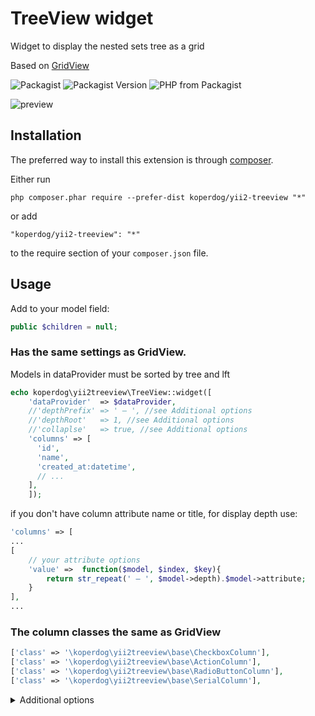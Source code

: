 # TreeView widget
Widget to display the nested sets tree as a grid

Based on [GridView](https://www.yiiframework.com/doc/api/2.0/yii-grid-gridview)

![Packagist](https://img.shields.io/packagist/dt/koperdog/yii2-treeview) ![Packagist Version](https://img.shields.io/packagist/v/koperdog/yii2-treeview) ![PHP from Packagist](https://img.shields.io/packagist/php-v/koperdog/yii2-treeview)

![preview](https://user-images.githubusercontent.com/15054192/70629631-1d20c300-1c4c-11ea-854b-19aaa64137fb.png)

## Installation

The preferred way to install this extension is through [composer](http://getcomposer.org/download/).

Either run

```
php composer.phar require --prefer-dist koperdog/yii2-treeview "*"
```

or add

```
"koperdog/yii2-treeview": "*"
```

to the require section of your `composer.json` file.

## Usage

Add to your model field:
```php
public $children = null;
```

### Has the same settings as GridView.
Models in dataProvider must be sorted by tree and lft

```php
echo koperdog\yii2treeview\TreeView::widget([
	'dataProvider'  => $dataProvider,
	//'depthPrefix' => ' — ', //see Additional options
	//'depthRoot'   => 1, //see Additional options
	//'collaplse'   => true, //see Additional options
	'columns' => [
	  'id',
	  'name',
	  'created_at:datetime',
	  // ...
	],
    ]);
```

if you don't have column attribute name or title, for display depth use:
```php
'columns' => [
...
[
    // your attribute options
    'value' =>  function($model, $index, $key){
    	return str_repeat(' — ', $model->depth).$model->attribute;
    }
],
...
```

### The column classes the same as GridView
```php
['class' => '\koperdog\yii2treeview\base\CheckboxColumn'],
['class' => '\koperdog\yii2treeview\base\ActionColumn'],
['class' => '\koperdog\yii2treeview\base\RadioButtonColumn'],
['class' => '\koperdog\yii2treeview\base\SerialColumn'],
```

<details>
  <summary>Additional options</summary>
	
##### depthPrefix - Prefix that displays depth (default " — ")
##### depthRoot - Offset from the root (default 0)
##### collaplse - if true, it will add the class "closed" to the node elements, and "tree-collapse" to the root of the tree (default false)

</details>
